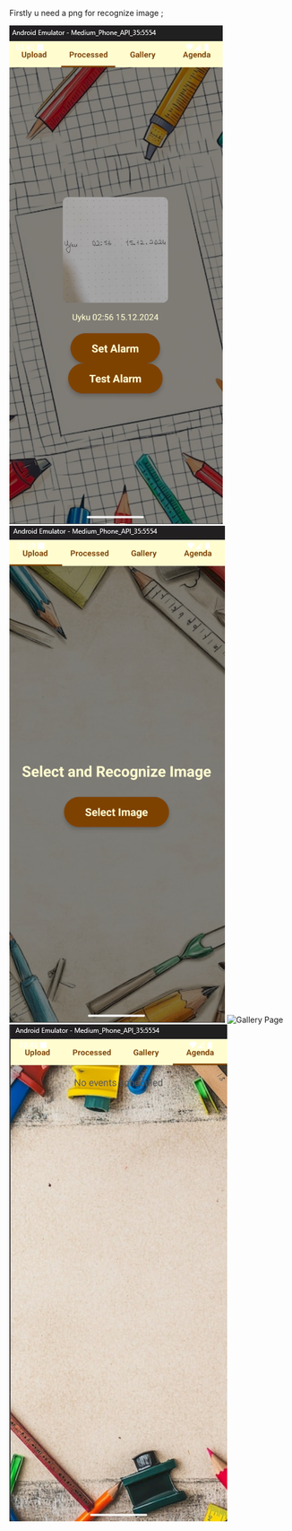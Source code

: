 Firstly u need a png for recognize image ;


![Upload Page](./ProcessPage.png)
![Main Page](./MainPage.png)
![Gallery Page](./Gallery.png)
![Agenda Page](./AgendaPage.png)